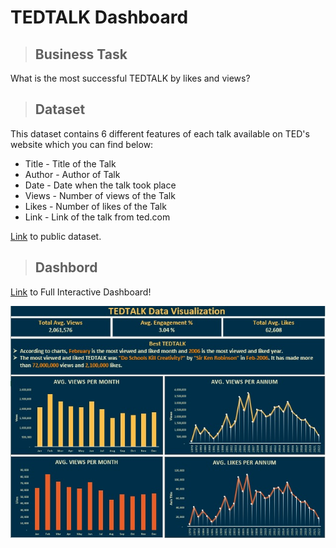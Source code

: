 # TEDTALK Dashboard

> ## Business Task

What is the most successful TEDTALK by likes and views?

> ## Dataset
This dataset contains 6 different features of each talk available on TED's website which you can find below:
* Title - Title of the Talk
* Author - Author of Talk
* Date - Date when the talk took place
* Views - Number of views of the Talk
* Likes - Number of likes of the Talk
* Link - Link of the talk from ted.com

[Link](https://docs.google.com/spreadsheets/d/1IhvrWDm20p167qIdtyna4AiIwBwAt5s-baBE3Ge-eao/edit#gid=1733802281) to public dataset.

> ## Dashbord

[Link](https://1drv.ms/x/s!AufGAHMfvBe8gTgg-OXofGM8ZqC5?e=ZPJHoo) to Full Interactive Dashboard!

![TEDTALK Dashboard](/TEDTALK.jpg)

